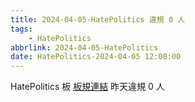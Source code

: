 ```yaml
---
title: 2024-04-05-HatePolitics 違規 0 人
tags:
    - HatePolitics
abbrlink: 2024-04-05-HatePolitics
date: HatePolitics-2024-04-05 12:00:00
---
```

HatePolitics 板 [板規連結](https://www.ptt.cc/bbs/HatePolitics/M.1617115262.A.D60.html)
昨天違規 0 人
